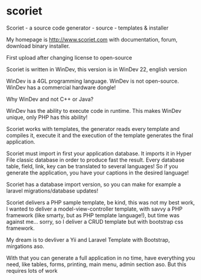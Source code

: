 # scoriet
Scoriet - a source code generator - source - templates &amp; installer

My homepage is http://www.scoriet.com with documentation, forum, download binary installer.

First upload after changing license to open-source

Scoriet is written in WinDev, this version is in WinDev 22, english version

WinDev is a 4GL programming language. WinDev is not open-source. WinDev has a commercial hardware dongle!

Why WinDev and not C++ or Java?

WinDev has the ability to execute code in runtime. This makes WinDev unique, only PHP has this ability!

Scoriet works with templates, the generator reads every template and compiles it, execute it and the execution of the template generates the final application.

Scoriet must import in first your application database. It imports it in Hyper File classic database in order to produce fast the result. Every database table, field, link, key can be translated to several languages! So if you generate the application, you have your captions in the desired language!

Scoriet has a database import version, so you can make for example a laravel migrations/database updates!

Scoriet delivers a PHP sample template, be kind, this was not my best work, I wanted to deliver a model-view-controller template, with savvy a PHP framework (like smarty, but as PHP template language!), but time was against me... sorry, so I deliver a CRUD template but with bootstrap css framework. 

My dream is to devliver a Yii and Laravel Template with Bootstrap, mirgations aso.

With that you can generate a full application in no time, have everything you need, like tables, forms, printing, main menu, admin section aso. But this requires lots of work
